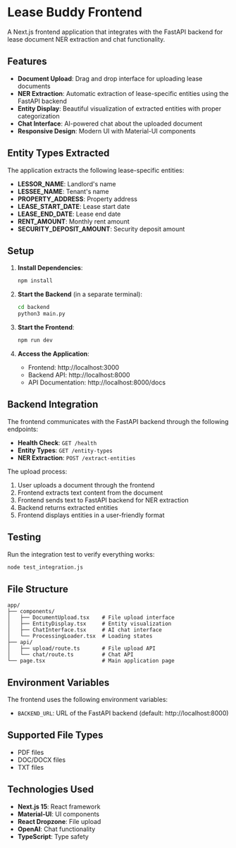 # Lease Buddy Frontend

A Next.js frontend application that integrates with the FastAPI backend for lease document NER extraction and chat functionality.

## Features

- **Document Upload**: Drag and drop interface for uploading lease documents
- **NER Extraction**: Automatic extraction of lease-specific entities using the FastAPI backend
- **Entity Display**: Beautiful visualization of extracted entities with proper categorization
- **Chat Interface**: AI-powered chat about the uploaded document
- **Responsive Design**: Modern UI with Material-UI components

## Entity Types Extracted

The application extracts the following lease-specific entities:

- **LESSOR_NAME**: Landlord's name
- **LESSEE_NAME**: Tenant's name  
- **PROPERTY_ADDRESS**: Property address
- **LEASE_START_DATE**: Lease start date
- **LEASE_END_DATE**: Lease end date
- **RENT_AMOUNT**: Monthly rent amount
- **SECURITY_DEPOSIT_AMOUNT**: Security deposit amount

## Setup

1. **Install Dependencies**:
   ```bash
   npm install
   ```

2. **Start the Backend** (in a separate terminal):
   ```bash
   cd backend
   python3 main.py
   ```

3. **Start the Frontend**:
   ```bash
   npm run dev
   ```

4. **Access the Application**:
   - Frontend: http://localhost:3000
   - Backend API: http://localhost:8000
   - API Documentation: http://localhost:8000/docs

## Backend Integration

The frontend communicates with the FastAPI backend through the following endpoints:

- **Health Check**: `GET /health`
- **Entity Types**: `GET /entity-types`
- **NER Extraction**: `POST /extract-entities`

The upload process:
1. User uploads a document through the frontend
2. Frontend extracts text content from the document
3. Frontend sends text to FastAPI backend for NER extraction
4. Backend returns extracted entities
5. Frontend displays entities in a user-friendly format

## Testing

Run the integration test to verify everything works:

```bash
node test_integration.js
```

## File Structure

```
app/
├── components/
│   ├── DocumentUpload.tsx    # File upload interface
│   ├── EntityDisplay.tsx     # Entity visualization
│   ├── ChatInterface.tsx     # AI chat interface
│   └── ProcessingLoader.tsx  # Loading states
├── api/
│   ├── upload/route.ts       # File upload API
│   └── chat/route.ts         # Chat API
└── page.tsx                  # Main application page
```

## Environment Variables

The frontend uses the following environment variables:

- `BACKEND_URL`: URL of the FastAPI backend (default: http://localhost:8000)

## Supported File Types

- PDF files
- DOC/DOCX files
- TXT files

## Technologies Used

- **Next.js 15**: React framework
- **Material-UI**: UI components
- **React Dropzone**: File upload
- **OpenAI**: Chat functionality
- **TypeScript**: Type safety 